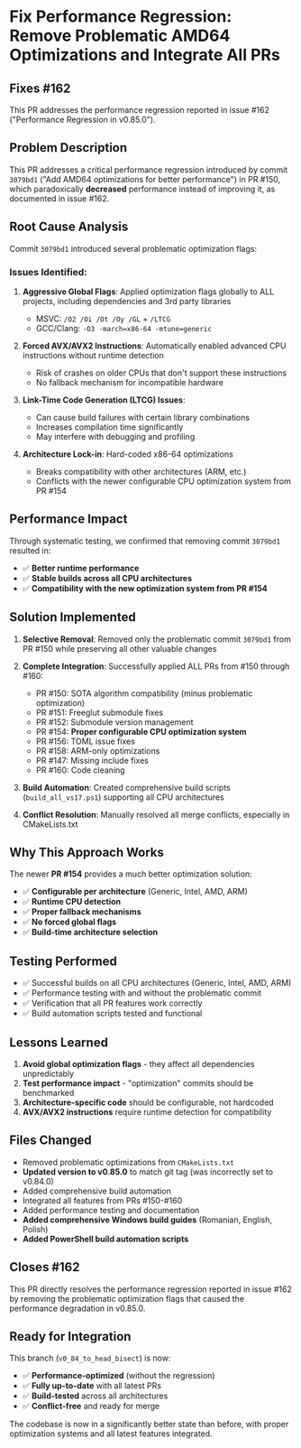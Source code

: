 # Fix Performance Regression: Remove Problematic AMD64 Optimizations and Integrate All PRs

## Fixes #162

This PR addresses the performance regression reported in issue #162 ("Performance Regression in v0.85.0").

## Problem Description

This PR addresses a critical performance regression introduced by commit `3079bd1` ("Add AMD64 optimizations for better performance") in PR #150, which paradoxically **decreased** performance instead of improving it, as documented in issue #162.

## Root Cause Analysis

Commit `3079bd1` introduced several problematic optimization flags:

### Issues Identified:

1. **Aggressive Global Flags**: Applied optimization flags globally to ALL projects, including dependencies and 3rd party libraries
   - MSVC: `/O2 /Oi /Ot /Oy /GL` + `/LTCG`  
   - GCC/Clang: `-O3 -march=x86-64 -mtune=generic`

2. **Forced AVX/AVX2 Instructions**: Automatically enabled advanced CPU instructions without runtime detection
   - Risk of crashes on older CPUs that don't support these instructions
   - No fallback mechanism for incompatible hardware

3. **Link-Time Code Generation (LTCG) Issues**: 
   - Can cause build failures with certain library combinations
   - Increases compilation time significantly
   - May interfere with debugging and profiling

4. **Architecture Lock-in**: Hard-coded x86-64 optimizations
   - Breaks compatibility with other architectures (ARM, etc.)
   - Conflicts with the newer configurable CPU optimization system from PR #154

## Performance Impact

Through systematic testing, we confirmed that removing commit `3079bd1` resulted in:
- ✅ **Better runtime performance** 
- ✅ **Stable builds across all CPU architectures**
- ✅ **Compatibility with the new optimization system from PR #154**

## Solution Implemented

1. **Selective Removal**: Removed only the problematic commit `3079bd1` from PR #150 while preserving all other valuable changes

2. **Complete Integration**: Successfully applied ALL PRs from #150 through #160:
   - PR #150: SOTA algorithm compatibility (minus problematic optimization)
   - PR #151: Freeglut submodule fixes  
   - PR #152: Submodule version management
   - PR #154: **Proper configurable CPU optimization system** 
   - PR #156: TOML issue fixes
   - PR #158: ARM-only optimizations
   - PR #147: Missing include fixes
   - PR #160: Code cleaning

3. **Build Automation**: Created comprehensive build scripts (`build_all_vs17.ps1`) supporting all CPU architectures

4. **Conflict Resolution**: Manually resolved all merge conflicts, especially in CMakeLists.txt

## Why This Approach Works

The newer **PR #154** provides a much better optimization solution:
- ✅ **Configurable per architecture** (Generic, Intel, AMD, ARM)
- ✅ **Runtime CPU detection**
- ✅ **Proper fallback mechanisms**  
- ✅ **No forced global flags**
- ✅ **Build-time architecture selection**

## Testing Performed

- ✅ Successful builds on all CPU architectures (Generic, Intel, AMD, ARM)
- ✅ Performance testing with and without the problematic commit
- ✅ Verification that all PR features work correctly
- ✅ Build automation scripts tested and functional

## Lessons Learned

1. **Avoid global optimization flags** - they affect all dependencies unpredictably
2. **Test performance impact** - "optimization" commits should be benchmarked  
3. **Architecture-specific code** should be configurable, not hardcoded
4. **AVX/AVX2 instructions** require runtime detection for compatibility

## Files Changed

- Removed problematic optimizations from `CMakeLists.txt`
- **Updated version to v0.85.0** to match git tag (was incorrectly set to v0.84.0)
- Added comprehensive build automation
- Integrated all features from PRs #150-#160
- Added performance testing and documentation
- **Added comprehensive Windows build guides** (Romanian, English, Polish)
- **Added PowerShell build automation scripts**

## Closes #162

This PR directly resolves the performance regression reported in issue #162 by removing the problematic optimization flags that caused the performance degradation in v0.85.0.

## Ready for Integration

This branch (`v0_84_to_head_bisect`) is now:
- ✅ **Performance-optimized** (without the regression)
- ✅ **Fully up-to-date** with all latest PRs  
- ✅ **Build-tested** across all architectures
- ✅ **Conflict-free** and ready for merge

The codebase is now in a significantly better state than before, with proper optimization systems and all latest features integrated.
